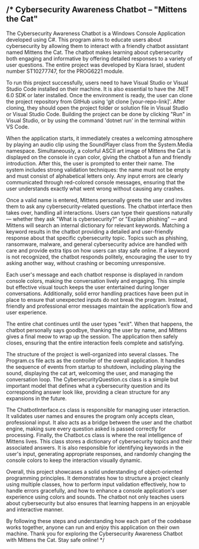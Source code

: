 /*
Cybersecurity Awareness Chatbot – "Mittens the Cat"
---------------------------------------------------

The Cybersecurity Awareness Chatbot is a Windows Console Application developed using C#. 
This program aims to educate users about cybersecurity by allowing them to interact with a friendly chatbot assistant named Mittens the Cat. 
The chatbot makes learning about cybersecurity both engaging and informative by offering detailed responses to a variety of user questions. 
The entire project was developed by Kiara Israel, student number ST10277747, for the PROG6221 module.

To run this project successfully, users need to have Visual Studio or Visual Studio Code installed on their machine. 
It is also essential to have the .NET 6.0 SDK or later installed. Once the environment is ready, 
the user can clone the project repository from GitHub using 'git clone [your-repo-link]'. 
After cloning, they should open the project folder or solution file in Visual Studio or Visual Studio Code. 
Building the project can be done by clicking "Run" in Visual Studio, or by using the command 'dotnet run' in the terminal within VS Code.

When the application starts, it immediately creates a welcoming atmosphere by playing an audio clip using the SoundPlayer class from the System.Media namespace. 
Simultaneously, a colorful ASCII art image of Mittens the Cat is displayed on the console in cyan color, 
giving the chatbot a fun and friendly introduction. After this, the user is prompted to enter their name. 
The system includes strong validation techniques: the name must not be empty and must consist of alphabetical letters only. 
Any input errors are clearly communicated through red-colored console messages, ensuring that the user understands exactly what went wrong without causing any crashes.

Once a valid name is entered, Mittens personally greets the user and invites them to ask any cybersecurity-related questions. 
The chatbot interface then takes over, handling all interactions. Users can type their questions naturally — whether they ask "What is cybersecurity?" 
or "Explain phishing" — and Mittens will search an internal dictionary for relevant keywords. 
Matching a keyword results in the chatbot providing a detailed and user-friendly response about that specific cybersecurity topic. 
Topics such as phishing, ransomware, malware, and general cybersecurity advice are handled with care and provide extra tips on how users can stay safe online. 
If a keyword is not recognized, the chatbot responds politely, encouraging the user to try asking another way, without crashing or becoming unresponsive.

Each user's message and each chatbot response is displayed in random console colors, making the conversation lively and engaging. 
This simple but effective visual touch keeps the user entertained during longer conversations. 
Additionally, solid error handling practices have been put in place to ensure that unexpected inputs do not break the program. 
Instead, friendly and professional error messages maintain the application’s flow and user experience.

The entire chat continues until the user types "exit". When that happens, the chatbot personally says goodbye, thanking the user by name, 
and Mittens gives a final meow to wrap up the session. The application then safely closes, ensuring that the entire interaction feels complete and satisfying.

The structure of the project is well-organized into several classes. The Program.cs file acts as the controller of the overall application. 
It handles the sequence of events from startup to shutdown, including playing the sound, displaying the cat art, welcoming the user, and managing the conversation loop. 
The CybersecurityQuestion.cs class is a simple but important model that defines what a cybersecurity question and its corresponding answer look like, 
providing a clean structure for any expansions in the future.

The ChatbotInterface.cs class is responsible for managing user interaction. It validates user names and ensures the program only accepts clean, professional input. 
It also acts as a bridge between the user and the chatbot engine, making sure every question asked is passed correctly for processing. 
Finally, the Chatbot.cs class is where the real intelligence of Mittens lives. This class stores a dictionary of cybersecurity topics and their associated answers. 
It is also responsible for identifying keywords in the user's input, generating appropriate responses, and randomly changing the console colors to keep the interaction visually dynamic.

Overall, this project showcases a solid understanding of object-oriented programming principles. 
It demonstrates how to structure a project cleanly using multiple classes, how to perform input validation effectively, 
how to handle errors gracefully, and how to enhance a console application's user experience using colors and sounds. 
The chatbot not only teaches users about cybersecurity but also ensures that learning happens in an enjoyable and interactive manner.

By following these steps and understanding how each part of the codebase works together, anyone can run and enjoy this application on their own machine. 
Thank you for exploring the Cybersecurity Awareness Chatbot with Mittens the Cat. Stay safe online!
*/
